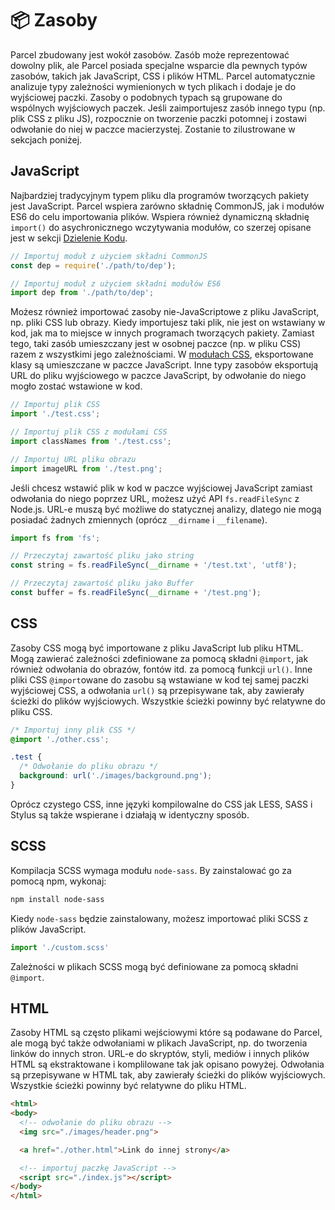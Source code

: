 # 📦 Zasoby

Parcel zbudowany jest wokół zasobów. Zasób może reprezentować dowolny plik, ale Parcel posiada specjalne wsparcie dla pewnych typów zasobów, takich jak JavaScript, CSS i plików HTML. Parcel automatycznie analizuje typy zależności wymienionych w tych plikach i dodaje je do wyjściowej paczki. Zasoby o podobnych typach są grupowane do wspólnych wyjściowych paczek. Jeśli zaimportujesz zasób innego typu (np. plik CSS z pliku JS), rozpocznie on tworzenie paczki potomnej i zostawi odwołanie do niej w paczce macierzystej. Zostanie to zilustrowane w sekcjach poniżej.

## JavaScript

Najbardziej tradycyjnym typem pliku dla programów tworzących pakiety jest JavaScript. Parcel wspiera zarówno składnię CommonJS, jak i modułów ES6 do celu importowania plików. Wspiera również dynamiczną składnię `import()` do asychronicznego wczytywania modułów, co szerzej opisane jest w sekcji [Dzielenie Kodu](code_splitting.html).

```javascript
// Importuj moduł z użyciem składni CommonJS
const dep = require('./path/to/dep');

// Importuj moduł z użyciem składni modułów ES6
import dep from './path/to/dep';
```

Możesz również importować zasoby nie-JavaScriptowe z pliku JavaScript, np. pliki CSS lub obrazy. Kiedy importujesz taki plik, nie jest on wstawiany w kod, jak ma to miejsce w innych programach tworzących pakiety. Zamiast tego, taki zasób umieszczany jest w osobnej paczce (np. w pliku CSS) razem z wszystkimi jego zależnościami. W [modułach CSS](https://github.com/css-modules/css-modules), eksportowane klasy są umieszczane w paczce JavaScript. Inne typy zasobów eksportują URL do pliku wyjściowego w paczce JavaScript, by odwołanie do niego mogło zostać wstawione w kod.

```javascript
// Importuj plik CSS
import './test.css';

// Importuj plik CSS z modułami CSS
import classNames from './test.css';

// Importuj URL pliku obrazu
import imageURL from './test.png';
```

Jeśli chcesz wstawić plik w kod w paczce wyjściowej JavaScript zamiast odwołania do niego poprzez URL, możesz użyć API `fs.readFileSync` z Node.js. URL-e muszą być możliwe do statycznej analizy, dlatego nie mogą posiadać żadnych zmiennych (oprócz `__dirname` i `__filename`).

```javascript
import fs from 'fs';

// Przeczytaj zawartość pliku jako string
const string = fs.readFileSync(__dirname + '/test.txt', 'utf8');

// Przeczytaj zawartość pliku jako Buffer
const buffer = fs.readFileSync(__dirname + '/test.png');
```

## CSS

Zasoby CSS mogą być importowane z pliku JavaScript lub pliku HTML. Mogą zawierać zależności zdefiniowane za pomocą składni `@import`, jak również odwołania do obrazów, fontów itd. za pomocą funkcji `url()`. Inne pliki CSS `@import`owane do zasobu są wstawiane w kod tej samej paczki wyjściowej CSS, a odwołania `url()` są przepisywane tak, aby zawierały ścieżki do plików wyjściowych. Wszystkie ścieżki powinny być relatywne do pliku CSS.

```css
/* Importuj inny plik CSS */
@import './other.css';

.test {
  /* Odwołanie do pliku obrazu */
  background: url('./images/background.png');
}
```

Oprócz czystego CSS, inne języki kompilowalne do CSS jak LESS, SASS i Stylus są także wspierane i działają w identyczny sposób.

## SCSS

Kompilacja SCSS wymaga modułu `node-sass`. By zainstalować go za pomocą npm, wykonaj:

```bash
npm install node-sass
```

Kiedy `node-sass` będzie zainstalowany, możesz importować pliki SCSS z plików JavaScript.

```javascript
import './custom.scss'
```

Zależności w plikach SCSS mogą być definiowane za pomocą składni `@import`.

## HTML

Zasoby HTML są często plikami wejściowymi które są podawane do Parcel, ale mogą być także odwołaniami w plikach JavaScript, np. do tworzenia linków do innych stron. URL-e do skryptów, styli, mediów i innych plików HTML są ekstraktowane i komplilowane tak jak opisano powyżej. Odwołania są przepisywane w HTML tak, aby zawierały ścieżki do plików wyjściowych. Wszystkie ścieżki powinny być relatywne do pliku HTML.

```html
<html>
<body>
  <!-- odwołanie do pliku obrazu -->
  <img src="./images/header.png">

  <a href="./other.html">Link do innej strony</a>

  <!-- importuj paczkę JavaScript -->
  <script src="./index.js"></script>
</body>
</html>
```
